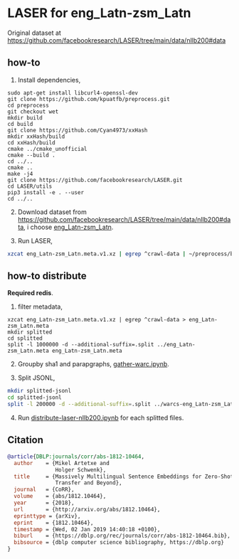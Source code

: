 # LASER for eng_Latn-zsm_Latn

Original dataset at https://github.com/facebookresearch/LASER/tree/main/data/nllb200#data

## how-to

1. Install dependencies,

```
sudo apt-get install libcurl4-openssl-dev
git clone https://github.com/kpuatfb/preprocess.git
cd preprocess
git checkout wet
mkdir build
cd build
git clone https://github.com/Cyan4973/xxHash
mkdir xxHash/build
cd xxHash/build
cmake ../cmake_unofficial
cmake --build .
cd ../..
cmake ..
make -j4
git clone https://github.com/facebookresearch/LASER.git
cd LASER/utils
pip3 install -e . --user
cd ../..
```

2. Download dataset from https://github.com/facebookresearch/LASER/tree/main/data/nllb200#data, i choose [eng_Latn-zsm_Latn](https://dl.fbaipublicfiles.com/nllb/data/eng_Latn-zsm_Latn.meta.v1.xz).

3. Run LASER,

```bash
xzcat eng_Latn-zsm_Latn.meta.v1.xz | egrep ^crawl-data | ~/preprocess/build/bin/wet_lines | python3 ~/preprocess/build/LASER/utils/src/cleaner_splitter.py > eng_Latn-zsm_Latn
```

## how-to distribute

**Required redis**.

1. filter metadata,

```
xzcat eng_Latn-zsm_Latn.meta.v1.xz | egrep ^crawl-data > eng_Latn-zsm_Latn.meta
mkdir splitted
cd splitted
split -l 1000000 -d --additional-suffix=.split ../eng_Latn-zsm_Latn.meta eng_Latn-zsm_Latn.meta
```

2. Groupby sha1 and parapgraphs, [gather-warc.ipynb](gather-warc.ipynb).

3. Split JSONL,

```bash
mkdir splitted-jsonl
cd splitted-jsonl
split -l 200000 -d --additional-suffix=.split ../warcs-eng_Latn-zsm_Latn.jsonl warcs-eng_Latn-zsm_Latn.jsonl
```

4. Run [distribute-laser-nllb200.ipynb](distribute-laser-nllb200.ipynb) for each splitted files.

## Citation

```bibtex
@article{DBLP:journals/corr/abs-1812-10464,
  author    = {Mikel Artetxe and
               Holger Schwenk},
  title     = {Massively Multilingual Sentence Embeddings for Zero-Shot Cross-Lingual
               Transfer and Beyond},
  journal   = {CoRR},
  volume    = {abs/1812.10464},
  year      = {2018},
  url       = {http://arxiv.org/abs/1812.10464},
  eprinttype = {arXiv},
  eprint    = {1812.10464},
  timestamp = {Wed, 02 Jan 2019 14:40:18 +0100},
  biburl    = {https://dblp.org/rec/journals/corr/abs-1812-10464.bib},
  bibsource = {dblp computer science bibliography, https://dblp.org}
}
```